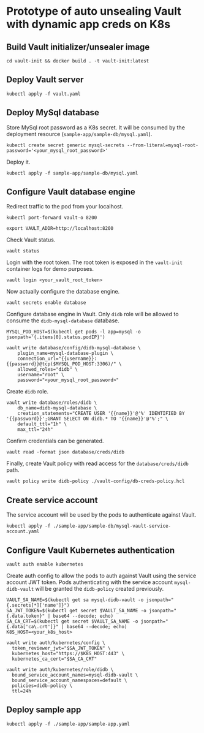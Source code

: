 # Prototype of auto unsealing Vault with dynamic app creds on K8s

## Build Vault initializer/unsealer image

```
cd vault-init && docker build . -t vault-init:latest
```

## Deploy Vault server

```
kubectl apply -f vault.yaml
```

## Deploy MySql database

Store MySql root password as a K8s secret. It will be consumed by the deployment resource (`sample-app/sample-db/mysql.yaml`).

```
kubectl create secret generic mysql-secrets --from-literal=mysql-root-password='<your_mysql_root_password>'
```

Deploy it.
```
kubectl apply -f sample-app/sample-db/mysql.yaml
```

## Configure Vault database engine

Redirect traffic to the pod from your localhost.
```
kubectl port-forward vault-o 8200
```
```
export VAULT_ADDR=http://localhost:8200
```

Check Vault status.
```
vault status
```

Login with the root token. The root token is exposed in the `vault-init` container logs for demo purposes.

```
vault login <your_vault_root_token>
```

Now actually configure the database engine.

```
vault secrets enable database
```

Configure database engine in Vault. Only `didb` role will be allowed to consume the `didb-mysql-database` database.
```
MYSQL_POD_HOST=$(kubectl get pods -l app=mysql -o jsonpath='{.items[0].status.podIP}')

vault write database/config/didb-mysql-database \
    plugin_name=mysql-database-plugin \
    connection_url="{{username}}:{{password}}@tcp($MYSQL_POD_HOST:3306)/" \
    allowed_roles="didb" \
    username="root" \
    password="<your_mysql_root_password>"
```

Create `didb` role.
```
vault write database/roles/didb \
    db_name=didb-mysql-database \
    creation_statements="CREATE USER '{{name}}'@'%' IDENTIFIED BY '{{password}}';GRANT SELECT ON didb.* TO '{{name}}'@'%';" \
    default_ttl="1h" \
    max_ttl="24h"
```

Confirm credentials can be generated.

```
vault read -format json database/creds/didb
```

Finally, create Vault policy with read access for the `database/creds/didb` path.

```
vault policy write didb-policy ./vault-config/db-creds-policy.hcl
```

## Create service account

The service account will be used by the pods to authenticate against Vault.

```
kubectl apply -f ./sample-app/sample-db/mysql-vault-service-account.yaml
```

## Configure Vault Kubernetes authentication

```
vault auth enable kubernetes
```

Create auth config to allow the pods to auth against Vault using the service account JWT token. Pods authenticating with the service account `mysql-didb-vault` will be granted the `didb-policy` created previously.
```
VAULT_SA_NAME=$(kubectl get sa mysql-didb-vault -o jsonpath="{.secrets[*]['name']}")
SA_JWT_TOKEN=$(kubectl get secret $VAULT_SA_NAME -o jsonpath="{.data.token}" | base64 --decode; echo)
SA_CA_CRT=$(kubectl get secret $VAULT_SA_NAME -o jsonpath="{.data['ca\.crt']}" | base64 --decode; echo)
K8S_HOST=<your_k8s_host>

vault write auth/kubernetes/config \
  token_reviewer_jwt="$SA_JWT_TOKEN" \
  kubernetes_host="https://$K8S_HOST:443" \
  kubernetes_ca_cert="$SA_CA_CRT"

vault write auth/kubernetes/role/didb \
  bound_service_account_names=mysql-didb-vault \
  bound_service_account_namespaces=default \
  policies=didb-policy \
  ttl=24h
```

## Deploy sample app

```
kubectl apply -f ./sample-app/sample-app.yaml
```
